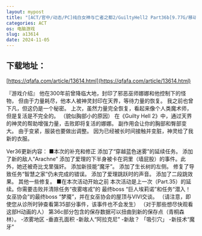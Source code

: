 ```yaml
---
layout: mypost
title: "[ACT/官中/动态/PC]纯白女神与亡者之都2/GuiltyHell2 Part36b[9.77G/移动/百度]"
categories: ACT
os: 电脑游戏
slug: a13614
date: 2024-11-05
---
```


## 下载地址：

[https://qfafa.com/article/13614.html](https://qfafa.com/article/13614.html)

『游戏介绍』
他在300年前曾降临大地，封印了邪恶巫师娜娜和他控制下的怪物，
但由于力量耗尽，他本人被神灵封印在天界，等待力量的恢复。
我之前也曾下凡，但这仍是一个秘密。
上次，虽然力量完全恢复，看起来像个人类魔术师，但是复活是不完全的。
（貌似胸部小的原因）
在《Guilty Hell 2》中，通过天界的神灵的帮助增强力量，击败即将复活的娜娜。
副作用会让你的胸部和臀部变大。
由于变紧，服装也要做出调整。
因为已经被长时间接触并变脏，神灵给了我新的衣服。

Ver36更新内容：
■本次的补充和修正
添加了“穿越蓝色迷雾”的延续任务。
添加了新的敌人“Arachne”
添加了爱理的下半身被卡在洞里（墙屁股）的事件。此外，她还被奇比戈里强奸。
添加新技能“魔牙”。
添加了生长树的左侧。
修复了导致任务“智慧之家”仍未完成的错误。
添加了爱理跳跃时的声音。
添加了二段跳效果。
其他一些修复。
■在本次活动开始之前
本次活动是上一次（Part.35）的延续。你需要击败并清除任务“夜雾喀戎”的
最终boss “巨人埃莉诺”和任务“潜入！女巫协会”的最终boss “梦魇”，并在女巫协会的屋顶与VIVI交谈。
（请注意，即使您从诊所时钟查看第35部分事件，该事件也不会发生）
（对于那些想尽快观看这部H动画的人）
第36c部分包含的保存数据可以扭曲到新的保存点（青桐森林）。
-浓雾地区
-垂直孔面积
-新敌人“阿拉克尼”
-新敌？ 「吸引穴」
-新技术“魔牙”